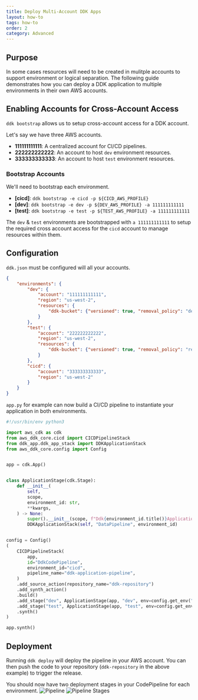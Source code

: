 ```yaml
---
title: Deploy Multi-Account DDK Apps
layout: how-to
tags: how-to
order: 2
category: Advanced
---
```


## Purpose
In some cases resources will need to be created in mulitple accounts to support environment or logical separation. The following guide demonstrates how you can deploy a DDK application to multiple environments in their own AWS accounts.

## Enabling Accounts for Cross-Account Access
`ddk bootstrap` allows us to setup cross-account access for a DDK account.

Let's say we have three AWS accounts.
- **111111111111**: A centralized account for CI/CD pipelines.
- **222222222222**: An account to host `dev` environment resources.
- **333333333333**: An account to host `test` environment resources.

### Bootstrap Accounts
We'll need to bootstrap each environment. 

- **[cicd]**: `ddk bootstrap -e cicd -p ${CICD_AWS_PROFILE}`
- **[dev]**: `ddk bootstrap -e dev -p ${DEV_AWS_PROFILE} -a 111111111111`
- **[test]**: `ddk bootstrap -e test -p ${TEST_AWS_PROFILE} -a 111111111111`

The `dev` & `test` environments are bootstrapped with `a 111111111111` to setup the required cross account access for the `cicd` account to manage resources within them.

## Configuration
`ddk.json` must be configured will all your accounts.

```json
{
    "environments": {
        "dev": {
            "account": "111111111111",
            "region": "us-west-2",
            "resources": {
                "ddk-bucket": {"versioned": true, "removal_policy": "destroy"}
            }
        },
        "test": {
            "account": "222222222222",
            "region": "us-west-2",
            "resources": {
                "ddk-bucket": {"versioned": true, "removal_policy": "retain"}
            }
        },
        "cicd": {
            "account": "333333333333",
            "region": "us-west-2"
        }
    }
}
```

`app.py` for example can now build a CI/CD pipeline to instantiate your application in both environments.

```python
#!/usr/bin/env python3

import aws_cdk as cdk
from aws_ddk_core.cicd import CICDPipelineStack
from ddk_app.ddk_app_stack import DDKApplicationStack
from aws_ddk_core.config import Config


app = cdk.App()


class ApplicationStage(cdk.Stage):
    def __init__(
        self,
        scope,
        environment_id: str,
        **kwargs,
    ) -> None:
        super().__init__(scope, f"Ddk{environment_id.title()}Application", **kwargs)
        DDKApplicationStack(self, "DataPipeline", environment_id)


config = Config()
(
    CICDPipelineStack(
        app,
        id="DdkCodePipeline",
        environment_id="cicd",
        pipeline_name="ddk-application-pipeline",
    )
    .add_source_action(repository_name="ddk-repository")
    .add_synth_action()
    .build()
    .add_stage("dev", ApplicationStage(app, "dev", env=config.get_env("dev")))
    .add_stage("test", ApplicationStage(app, "test", env=config.get_env("test")))
    .synth()
)

app.synth()
```

## Deployment 
Running `ddk deploy` will deploy the pipeline in your AWS account. You can then push the code to your repository (`ddk-repository` in the above example) to trigger the release.

You should now have two deployment stages in your CodePipeline for each environment.
![Pipeline](/aws-ddk/img/multi-account-pipeline.png)
![Pipeline Stages](/aws-ddk/img/multi-account-stages.png)



